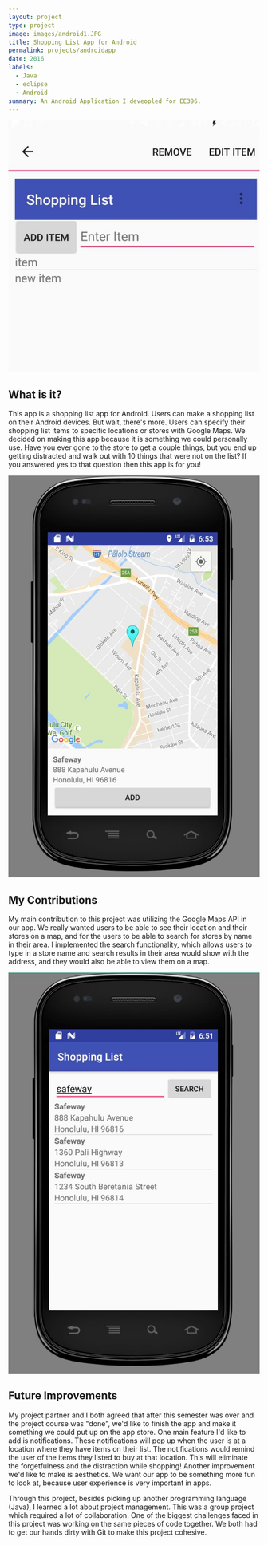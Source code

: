 ```yaml
---
layout: project
type: project
image: images/android1.JPG
title: Shopping List App for Android 
permalink: projects/androidapp
date: 2016
labels:
  - Java
  - eclipse
  - Android
summary: An Android Application I deveopled for EE396.
---
```


<img class="ui medium rounded image" src="../images/shopping-list.JPG">

## What is it? 
This app is a shopping list app for Android. Users can make a shopping list on their Android devices. But wait, there's more. Users can specify their shopping list items to specific locations or stores with Google Maps. We decided on making this app because it is something we could personally use. Have you ever gone to the store to get a couple things, but you end up getting distracted and walk out with 10 things that were not on the list? If you answered yes to that question then this app is for you! 

<img class="ui medium  right floated image" src="../images/map1.JPG">

## My Contributions
My main contribution to this project was utilizing the Google Maps API in our app. We really wanted users to be able to see their location and their stores on a map, and for the users to be able to search for stores by name in their area. I implemented the search functionality, which allows users to type in a store name and search results in their area would show with the address, and they would also be able to view them on a map. 

<img class="ui medium  right floated image" src="../images/android1.JPG">


## Future Improvements
My project partner and I both agreed that after this semester was over and the project course was "done", we'd like to finish the app and make it something we could put up on the app store. One main feature I'd like to add is notifications. These notifications will pop up when the user is at a location where they have items on their list. The notifications would remind the user of the items they listed to buy at that location. This will eliminate the forgetfulness and the distraction while shopping! Another improvement we'd like to make is aesthetics. We want our app to be something more fun to look at, because user experience is very important in apps. 

Through this project, besides picking up another programming language (Java), I learned a lot about project management. This was a group project which required a lot of collaboration. One of the biggest challenges faced in this project was working on the same pieces of code together. We both had to get our hands dirty with Git to make this project cohesive. 
